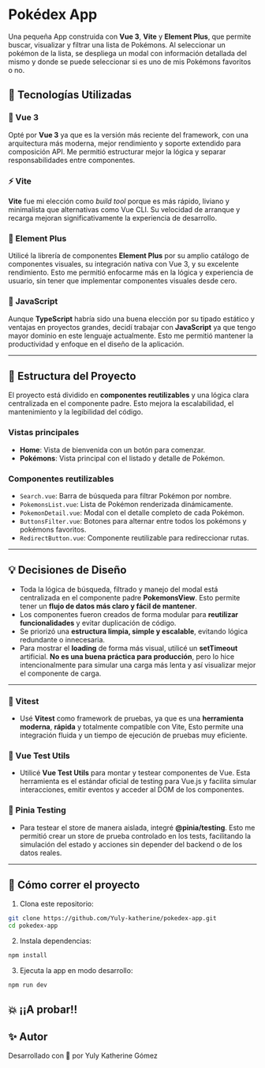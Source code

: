 # Pokédex App

Una pequeña App construida con **Vue 3**, **Vite** y **Element Plus**, que permite buscar, visualizar y filtrar una lista de Pokémons. Al seleccionar un pokémon de la lista, se despliega un modal con información detallada del mismo y donde se puede seleccionar si es uno de mis Pokémons favoritos o no.

## 🚀 Tecnologías Utilizadas

### 🧠 Vue 3
Opté por **Vue 3** ya que es la versión más reciente del framework, con una arquitectura más moderna, mejor rendimiento y soporte extendido para composición API. Me permitió estructurar mejor la lógica y separar responsabilidades entre componentes.

### ⚡ Vite
**Vite** fue mi elección como _build tool_ porque es más rápido, liviano y minimalista que alternativas como Vue CLI. Su velocidad de arranque y recarga mejoran significativamente la experiencia de desarrollo.

### 💠 Element Plus
Utilicé la librería de componentes **Element Plus** por su amplio catálogo de componentes visuales, su integración nativa con Vue 3, y su excelente rendimiento. Esto me permitió enfocarme más en la lógica y experiencia de usuario, sin tener que implementar componentes visuales desde cero.

### 🧾 JavaScript
Aunque **TypeScript** habría sido una buena elección por su tipado estático y ventajas en proyectos grandes, decidí trabajar con **JavaScript** ya que tengo mayor dominio en este lenguaje actualmente. Esto me permitió mantener la productividad y enfoque en el diseño de la aplicación.

---

## 🧱 Estructura del Proyecto

El proyecto está dividido en **componentes reutilizables** y una lógica clara centralizada en el componente padre. Esto mejora la escalabilidad, el mantenimiento y la legibilidad del código.

### Vistas principales

- **Home**: Vista de bienvenida con un botón para comenzar.
- **Pokémons**: Vista principal con el listado y detalle de Pokémon.

### Componentes reutilizables

- `Search.vue`: Barra de búsqueda para filtrar Pokémon por nombre.
- `PokemonsList.vue`: Lista de Pokémon renderizada dinámicamente.
- `PokemonDetail.vue`: Modal con el detalle completo de cada Pokémon.
- `ButtonsFilter.vue`: Botones para alternar entre todos los pokémons y  pokémons favoritos.
- `RedirectButton.vue`: Componente reutilizable para redireccionar rutas.

---

## 💡 Decisiones de Diseño

- Toda la lógica de búsqueda, filtrado y manejo del modal está centralizada en el componente padre **PokemonsView**. Esto permite tener un **flujo de datos más claro y fácil de mantener**.
- Los componentes fueron creados de forma modular para **reutilizar funcionalidades** y evitar duplicación de código.
- Se priorizó una **estructura limpia, simple y escalable**, evitando lógica redundante o innecesaria.
- Para mostrar el **loading** de forma más visual, utilicé un **setTimeout** artificial. **No es una buena práctica para producción**, pero lo hice intencionalmente para simular una carga más lenta y así visualizar mejor el componente de carga.

---
### 🔧 Vitest

- Usé **Vitest** como framework de pruebas, ya que es una **herramienta moderna**, **rápida** y totalmente compatible con Vite, Esto permite una integración fluida y un tiempo de ejecución de pruebas muy eficiente.


###  📝 Vue Test Utils

- Utilicé **Vue Test Utils** para montar y testear componentes de Vue. Esta herramienta es el estándar oficial de testing para Vue.js y facilita simular interacciones, emitir eventos y acceder al DOM de los componentes.


### 🍍 Pinia Testing

- Para testear el store de manera aislada, integré **@pinia/testing**. Esto me permitió crear un store de prueba controlado en los tests, facilitando la simulación del estado y acciones sin depender del backend o de los datos reales.

---

## 🧭 Cómo correr el proyecto

1. Clona este repositorio:
```bash
git clone https://github.com/Yuly-katherine/pokedex-app.git
cd pokedex-app
```

2. Instala dependencias:
```bash
npm install
```

3. Ejecuta la app en modo desarrollo:
```bash
npm run dev

```

## 💥 ¡¡A probar!!


## ✨ Autor

Desarrollado con 💛 por Yuly Katherine Gómez